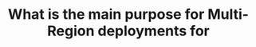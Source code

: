 ---
layout: answer
title: "What is the main purpose for Multi-Region deployments for "
blurb: "According to the official documentation for Amazon RDS , the main purpose of a Multi-Region Amazon RDS deployment is disaster recovery and local perform"
quid: 27
---
